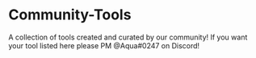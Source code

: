 # Community-Tools
A collection of tools created and curated by our community!
If you want your tool listed here please PM @Aqua#0247 on Discord!
